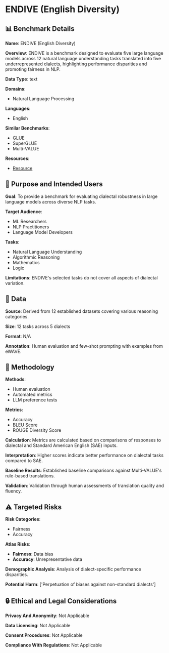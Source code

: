 # ENDIVE (English Diversity)

## 📊 Benchmark Details

**Name**: ENDIVE (English Diversity)

**Overview**: ENDIVE is a benchmark designed to evaluate five large language models across 12 natural language understanding tasks translated into five underrepresented dialects, highlighting performance disparities and promoting fairness in NLP.

**Data Type**: text

**Domains**:
- Natural Language Processing

**Languages**:
- English

**Similar Benchmarks**:
- GLUE
- SuperGLUE
- Multi-VALUE

**Resources**:
- [Resource](N/A)

## 🎯 Purpose and Intended Users

**Goal**: To provide a benchmark for evaluating dialectal robustness in large language models across diverse NLP tasks.

**Target Audience**:
- ML Researchers
- NLP Practitioners
- Language Model Developers

**Tasks**:
- Natural Language Understanding
- Algorithmic Reasoning
- Mathematics
- Logic

**Limitations**: ENDIVE's selected tasks do not cover all aspects of dialectal variation.

## 💾 Data

**Source**: Derived from 12 established datasets covering various reasoning categories.

**Size**: 12 tasks across 5 dialects

**Format**: N/A

**Annotation**: Human evaluation and few-shot prompting with examples from eWAVE.

## 🔬 Methodology

**Methods**:
- Human evaluation
- Automated metrics
- LLM preference tests

**Metrics**:
- Accuracy
- BLEU Score
- ROUGE Diversity Score

**Calculation**: Metrics are calculated based on comparisons of responses to dialectal and Standard American English (SAE) inputs.

**Interpretation**: Higher scores indicate better performance on dialectal tasks compared to SAE.

**Baseline Results**: Established baseline comparisons against Multi-VALUE's rule-based translations.

**Validation**: Validation through human assessments of translation quality and fluency.

## ⚠️ Targeted Risks

**Risk Categories**:
- Fairness
- Accuracy

**Atlas Risks**:
- **Fairness**: Data bias
- **Accuracy**: Unrepresentative data

**Demographic Analysis**: Analysis of dialect-specific performance disparities.

**Potential Harm**: ['Perpetuation of biases against non-standard dialects']

## 🔒 Ethical and Legal Considerations

**Privacy And Anonymity**: Not Applicable

**Data Licensing**: Not Applicable

**Consent Procedures**: Not Applicable

**Compliance With Regulations**: Not Applicable
